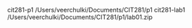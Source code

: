 cit281-p1
  /Users/veerchulki/Documents/CIT281/p1
cit281-lab1
  /Users/veerchulki/Documents/CIT281/p1/lab01.zip

